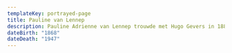 ```yaml
---
templateKey: portrayed-page
title: Pauline van Lennep
description: Pauline Adrienne van Lennep trouwde met Hugo Gevers in 1889
dateBirth: "1868"
dateDeath: "1947"
---
```

